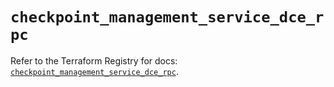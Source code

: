 # `checkpoint_management_service_dce_rpc`

Refer to the Terraform Registry for docs: [`checkpoint_management_service_dce_rpc`](https://registry.terraform.io/providers/checkpointsw/checkpoint/2.11.0/docs/resources/management_service_dce_rpc).
